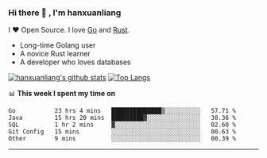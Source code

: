 ### Hi there 👋 , I'm hanxuanliang

<!--
**hanxuanliang/hanxuanliang** is a ✨ _special_ ✨ repository because its `README.md` (this file) appears on your GitHub profile.

Here are some ideas to get you started:

- 🔭 I’m currently working on ...
- 🌱 I’m currently learning ...
- 👯 I’m looking to collaborate on ...
- 🤔 I’m looking for help with ...
- 💬 Ask me about ...
- 📫 How to reach me: ...
- 😄 Pronouns: ...
- ⚡ Fun fact: ...
-->
I ❤ Open Source. I love [Go](https://golang.org) and [Rust](https://www.rust-lang.org/zh-CN/).

* Long-time Golang user
* A novice Rust learner
* A developer who loves databases

[![hanxuanliang's github stats](https://github-readme-stats.vercel.app/api/top-langs/?username=hanxuanliang&hide=html)](https://github.com/anuraghazra/github-readme-stats)
[![Top Langs](https://github-readme-stats.vercel.app/api?username=hanxuanliang&show_icons=true&count_private=true&line_height=40)](https://github.com/anuraghazra/github-readme-stats)

📊 **This week I spent my time on**
<!--START_SECTION:waka-->
```text
Go           23 hrs 4 mins   ██████████████▒░░░░░░░░░░   57.71 % 
Java         15 hrs 20 mins  █████████▓░░░░░░░░░░░░░░░   38.36 % 
SQL          1 hr 2 mins     ▓░░░░░░░░░░░░░░░░░░░░░░░░   02.60 % 
Git Config   15 mins         ░░░░░░░░░░░░░░░░░░░░░░░░░   00.63 % 
Other        9 mins          ░░░░░░░░░░░░░░░░░░░░░░░░░   00.39 % 
```
<!--END_SECTION:waka-->

***
